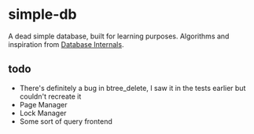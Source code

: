 # simple-db

A dead simple database, built for learning purposes. Algorithms and inspiration from
[Database Internals](https://www.oreilly.com/library/view/database-internals/9781492040330/).

## todo

- There's definitely a bug in btree_delete, I saw it in the tests earlier but couldn't recreate it
- Page Manager
- Lock Manager
- Some sort of query frontend
